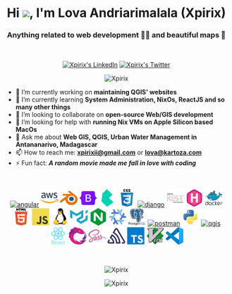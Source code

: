 <h1 align="center">Hi <img src="https://user-images.githubusercontent.com/42378118/110234147-e3259600-7f4e-11eb-95be-0c4047144dea.gif" width="25">, I'm Lova Andriarimalala (Xpirix)</h1>

<h3 align="center">Anything related to web development 👨‍💻 and beautiful maps 🗾</h3><br>

<p align="center">
<a href="https://linkedin.com/in/xpirix" target="blank"><img align="center" src="https://raw.githubusercontent.com/rahuldkjain/github-profile-readme-generator/master/src/images/icons/Social/linked-in-alt.svg" alt="Xpirix's LinkedIn" height="30" width="40" /></a>
<a href="https://x.com/Xpirix3" target="blank"><img align="center" src="https://raw.githubusercontent.com/rahuldkjain/github-profile-readme-generator/master/src/images/icons/Social/twitter.svg" alt="Xpirix's Twitter" height="30" width="40" /></a>
</p>
<p align="center">
<img src="https://komarev.com/ghpvc/?username=Xpirix&label=Profile%20views&color=0e75b6&style=flat" alt="Xpirix" /> 
</p>

- 🔭 I’m currently working on **maintaining QGIS' websites**
- 🌱 I’m currently learning **System Administration, NixOs, ReactJS and so many other things**
- 👯 I’m looking to collaborate on **open-source Web/GIS development**
- 🤔 I’m looking for help with **running Nix VMs on Apple Silicon based MacOs**
- 💬 Ask me about **Web GIS, QGIS, Urban Water Management in Antananarivo, Madagascar**
- 📫 How to reach me: **xpirixii@gmail.com** or **lova@kartoza.com**
- ⚡ Fun fact: ***A random movie made me fall in love with coding***

<br>

<p align="center"> 
  <a href="https://angular.io" target="_blank" rel="noreferrer"> <img src="https://angular.io/assets/images/logos/angular/angular.svg" alt="angular" width="40" height="40"/></a> 
  <a href="https://aws.amazon.com" target="_blank" rel="noreferrer"> <img src="https://raw.githubusercontent.com/devicons/devicon/master/icons/amazonwebservices/amazonwebservices-original-wordmark.svg" alt="aws" width="40" height="40"/></a> 
  <a href="https://www.blender.org/" target="_blank" rel="noreferrer"> <img src="https://raw.githubusercontent.com/devicons/devicon/master/icons/blender/blender-original.svg" alt="blender" width="40" height="40"/></a> 
  <a href="https://getboostrap.com/" target="_blank" rel="noreferrer"> <img src="https://raw.githubusercontent.com/devicons/devicon/master/icons/bootstrap/bootstrap-original.svg" alt="boostrap" width="40" height="40"/></a>  
  <a href="https://bulma.io/" target="_blank" rel="noreferrer"> <img src="https://raw.githubusercontent.com/devicons/devicon/master/icons/bulma/bulma-plain.svg" alt="bulma" width="40" height="40"/></a> 
  <a href="https://www.w3schools.com/css/" target="_blank" rel="noreferrer"> <img src="https://raw.githubusercontent.com/devicons/devicon/master/icons/css3/css3-original-wordmark.svg" alt="css3" width="40" height="40"/></a> 
  <a href="https://www.djangoproject.com/" target="_blank" rel="noreferrer"> <img src="https://cdn.worldvectorlogo.com/logos/django.svg" alt="django" width="40" height="40"/></a>   
  <a href="https://www.django-rest-framework.org/" target="_blank" rel="noreferrer"> <img src="https://raw.githubusercontent.com/devicons/devicon/master/icons/djangorest/djangorest-original.svg" alt="django" width="40" height="40"/></a> 
  <a href="https://gohugo.io/" target="_blank" rel="noreferrer"> <img src="https://raw.githubusercontent.com/devicons/devicon/master/icons/hugo/hugo-original.svg" alt="docker" width="40" height="40"/></a>
  <a href="https://www.docker.com/" target="_blank" rel="noreferrer"> <img src="https://raw.githubusercontent.com/devicons/devicon/master/icons/docker/docker-original-wordmark.svg" alt="docker" width="40" height="40"/></a>
  <a href="https://www.w3.org/html/" target="_blank" rel="noreferrer"> <img src="https://raw.githubusercontent.com/devicons/devicon/master/icons/html5/html5-original-wordmark.svg" alt="html5" width="40" height="40"/></a> 
  <a href="https://developer.mozilla.org/en-US/docs/Web/JavaScript" target="_blank" rel="noreferrer"> <img src="https://raw.githubusercontent.com/devicons/devicon/master/icons/javascript/javascript-original.svg" alt="javascript" width="40" height="40"/></a> 
  <a href="https://www.linux.org/" target="_blank" rel="noreferrer"> <img src="https://raw.githubusercontent.com/devicons/devicon/master/icons/linux/linux-original.svg" alt="linux" width="40" height="40"/></a>  
  <a href="https://mui.com/material-ui/" target="_blank" rel="noreferrer"> <img src="https://raw.githubusercontent.com/devicons/devicon/master/icons/materialui/materialui-plain.svg" alt="nginx" width="40" height="40"/></a> 
  <a href="https://www.nginx.com" target="_blank" rel="noreferrer"> <img src="https://raw.githubusercontent.com/devicons/devicon/master/icons/nginx/nginx-original.svg" alt="nginx" width="40" height="40"/></a> 
  <a href="https://nixos.org" target="_blank" rel="noreferrer"> <img src="https://raw.githubusercontent.com/devicons/devicon/master/icons/nixos/nixos-original.svg" alt="nixos" width="40" height="40"/></a> 
  <a href="https://www.postgresql.org" target="_blank" rel="noreferrer"> <img src="https://raw.githubusercontent.com/devicons/devicon/master/icons/postgresql/postgresql-original-wordmark.svg" alt="postgresql" width="40" height="40"/></a> 
  <a href="https://postman.com" target="_blank" rel="noreferrer"> <img src="https://www.vectorlogo.zone/logos/getpostman/getpostman-icon.svg" alt="postman" width="40" height="40"/></a> 
  <a href="https://www.python.org" target="_blank" rel="noreferrer"> <img src="https://raw.githubusercontent.com/devicons/devicon/master/icons/python/python-original.svg" alt="python" width="40" height="40"/></a> 
  <a href="https://qgis.org" target="_blank" rel="noreferrer"> <img src="https://qgis.org/img/logosign.svg" alt="qgis" width="40" height="40"/></a> 
  <a href="https://reactjs.org/" target="_blank" rel="noreferrer"> <img src="https://raw.githubusercontent.com/devicons/devicon/master/icons/react/react-original-wordmark.svg" alt="react" width="40" height="40"/></a>  
  <a href="https://rxjs.dev/" target="_blank" rel="noreferrer"> <img src="https://raw.githubusercontent.com/devicons/devicon/master/icons/rxjs/rxjs-original.svg" alt="rxjs" width="40" height="40"/></a> 
  <a href="https://sass-lang.com" target="_blank" rel="noreferrer"> <img src="https://raw.githubusercontent.com/devicons/devicon/master/icons/sass/sass-original.svg" alt="sass" width="40" height="40"/></a>  
  <a href="https://sentry.io" target="_blank" rel="noreferrer"> <img src="https://raw.githubusercontent.com/devicons/devicon/master/icons/sentry/sentry-original.svg" alt="sentry" width="40" height="40"/></a> 
  <a href="https://www.typescriptlang.org/" target="_blank" rel="noreferrer"> <img src="https://raw.githubusercontent.com/devicons/devicon/master/icons/typescript/typescript-original.svg" alt="typescript" width="40" height="40"/></a> 
  <a href="https://www.vim.org/" target="_blank" rel="noreferrer"> <img src="https://raw.githubusercontent.com/devicons/devicon/master/icons/vim/vim-original.svg" alt="vim" width="40" height="40"/></a>    
  <a href="https://code.visualstudio.com/" target="_blank" rel="noreferrer"> <img src="https://raw.githubusercontent.com/devicons/devicon/master/icons/vscode/vscode-original.svg" alt="vscode" width="40" height="40"/></a>   

</p>

<br><p align="center"><img src="https://github-readme-stats.vercel.app/api/top-langs?username=Xpirix&show_icons=true&locale=en&layout=compact" alt="Xpirix" /></p>

<p align="center"><img src="https://github-readme-stats.vercel.app/api?username=Xpirix&show_icons=true&locale=en" alt="Xpirix" /></p>

